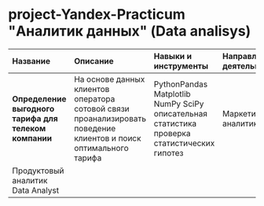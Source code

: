 # project-Yandex-Practicum "Аналитик данных" (Data analisys)



| Название              | Описание               | Навыки и инструменты|        Направление деятельности|
| :-------------------- | :--------------------- |:---------------------------|:----------------|
| **Определение выгодного тарифа для телеком компании** | На основе данных клиентов оператора сотовой связи проанализировать поведение клиентов и поиск оптимального тарифа| PythonPandas Matplotlib NumPy SciPy описательная статистика проверка статистических гипотез | Маркетинг-аналитик
Продуктовый аналитик Data Analyst|

